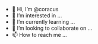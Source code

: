 - 👋 Hi, I’m @coracus
- 👀 I’m interested in ...
- 🌱 I’m currently learning ...
- 💞️ I’m looking to collaborate on ...
- 📫 How to reach me ...

<!---
coracus/coracus is a ✨ special ✨ repository because its `README.md` (this file) appears on your GitHub profile.
You can click the Preview link to take a look at your changes.
--->
